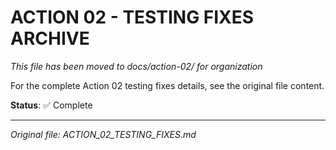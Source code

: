 # ACTION 02 - TESTING FIXES ARCHIVE

*This file has been moved to docs/action-02/ for organization*

For the complete Action 02 testing fixes details, see the original file content.

**Status**: ✅ Complete

---

*Original file: ACTION_02_TESTING_FIXES.md*